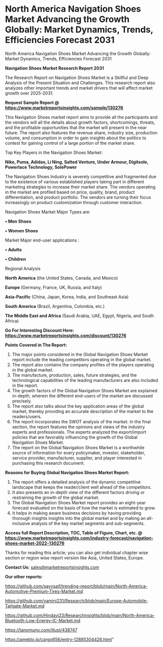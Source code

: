 # North America Navigation Shoes Market Advancing the Growth Globally: Market Dynamics, Trends, Efficiencies Forecast 2031
North America Navigation Shoes Market Advancing the Growth Globally: Market Dynamics, Trends, Efficiencies Forecast 2031

<strong>Navigation Shoes Market Research Report 2031</strong>

The Research Report on Navigation Shoes Market is a Skillful and Deep Analysis of the Present Situation and Challenges. This research report also analyzes other important trends and market drivers that will affect market growth over 2025-2031.

<strong>Request Sample Report @ <a href=https://www.marketreportsinsights.com/sample/130276>https://www.marketreportsinsights.com/sample/130276</a></strong>

This Navigation Shoes market report aims to provide all the participants and the vendors will all the details about growth factors, shortcomings, threats, and the profitable opportunities that the market will present in the near future. The report also features the revenue share, industry size, production volume, and consumption in order to gain insights about the politics to contest for gaining control of a large portion of the market share.

Top Key Players in the Navigation Shoes Market:

<strong>Nike, Puma, Adidas, Li Ning, Salted Venture, Under Armour, Digitsole, Powerlace Technology, SolePower</strong>

The Navigation Shoes Industry is severely competitive and fragmented due to the existence of various established players taking part in different marketing strategies to increase their market share. The vendors operating in the market are profiled based on price, quality, brand, product differentiation, and product portfolio. The vendors are turning their focus increasingly on product customization through customer interaction.

Navigation Shoes Market Major Types are:

<strong>• Men Shoes

• Women Shoes</strong>

Market Major end-user applications :

<strong>• Adults

• Children</strong>

Regional Analysis

</u><strong><b>North America</b></strong> (the United States, Canada, and Mexico)

<strong><b>Europe </b></strong>(Germany, France, UK, Russia, and Italy)

<strong><b>Asia-Pacific</b></strong> (China, Japan, Korea, India, and Southeast Asia)

<strong><b>South America</b></strong> (Brazil, Argentina, Colombia, etc.)

<strong><b>The Middle East and Africa</b></strong> (Saudi Arabia, UAE, Egypt, Nigeria, and South Africa)

<strong>Go For Interesting Discount Here: <a href=https://www.marketreportsinsights.com/discount/130276>https://www.marketreportsinsights.com/discount/130276</a></strong>

<strong>Points Covered in The Report:</strong>
<ol>
  <li>The major points considered in the Global Navigation Shoes Market report include the leading competitors operating in the global market.</li>
  <li>The report also contains the company profiles of the players operating in the global market.</li>
  <li>The manufacture, production, sales, future strategies, and the technological capabilities of the leading manufacturers are also included in the report.</li>
  <li>The growth factors of the Global Navigation Shoes Market are explained in-depth, wherein the different end-users of the market are discussed precisely.</li>
  <li>The report also talks about the key application areas of the global market, thereby providing an accurate description of the market to the readers/users.</li>
  <li>The report incorporates the SWOT analysis of the market. In the final section, the report features the opinions and views of the industry experts and professionals. The experts analyzed the export/import policies that are favorably influencing the growth of the Global Navigation Shoes Market.</li>
  <li>The report on the Global Navigation Shoes Market is a worthwhile source of information for every policymaker, investor, stakeholder, service provider, manufacturer, supplier, and player interested in purchasing this research document.</li>
</ol>
<strong>Reasons for Buying Global Navigation Shoes Market Report:</strong>

<ol>
  <li>The report offers a detailed analysis of the dynamic competitive landscape that keeps the reader/client well ahead of the competitors.</li>
  <li>It also presents an in-depth view of the different factors driving or restraining the growth of the global market.</li>
  <li>The Global Navigation Shoes Market report provides an eight-year forecast evaluated on the basis of how the market is estimated to grow.</li>
  <li>It helps in making aware business decisions by having providing thorough insights insights into the global market and by making an all-inclusive analysis of the key market segments and sub-segments.</li>
</ol>
<strong>Access full Report Description, TOC, Table of Figure, Chart, etc. @ <a href=https://www.marketreportsinsights.com/industry-forecast/navigation-shoes-market-2022-130276>https://www.marketreportsinsights.com/industry-forecast/navigation-shoes-market-2022-130276</a></strong>


Thanks for reading this article; you can also get individual chapter wise section or region wise report version like Asia, United States, Europe.

<strong>Contact Us:</strong>
sales@marketreportsinsights.com

<strong>Our other reports:</strong>

<a href=https://github.com/sayysaif/trending-report/blob/main/North-America-Automotive-Premium-Tires-Market.md>https://github.com/sayysaif/trending-report/blob/main/North-America-Automotive-Premium-Tires-Market.md</a>

<a href=https://github.com/yamini231/Research/blob/main/Europe-Automobile-Tailgate-Market.md>https://github.com/yamini231/Research/blob/main/Europe-Automobile-Tailgate-Market.md</a>

<a href=https://github.com/Hindavi23/Researchinsights/blob/main/North-America-Bluetooth-Low-Energy-IC-Market.md>https://github.com/Hindavi23/Researchinsights/blob/main/North-America-Bluetooth-Low-Energy-IC-Market.md</a>

<a href=https://tanomuno.com/illust/438747>https://tanomuno.com/illust/438747</a>

<a href=https://ameblo.jp/cargo656/entry-12885304426.html>https://ameblo.jp/cargo656/entry-12885304426.html</a>"
